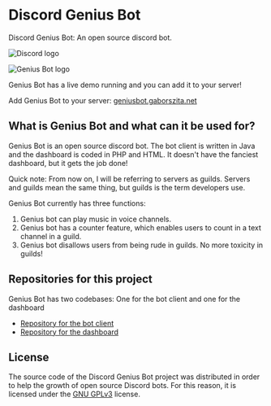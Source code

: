 # Discord Genius Bot

Discord Genius Bot: An open source discord bot.

![Discord logo](https://discord.com/assets/92ad040ed5143bfb541ea61f5c3bb18f.svg)

![Genius Bot logo](https://cdn.discordapp.com/avatars/776438444330057739/687acd5e106ba728a959273d18ad8be1.webp)

Genius Bot has a live demo running and you can add it to your server!

Add Genius Bot to your server: [geniusbot.gaborszita.net](https://geniusbot.gaborszita.net/)

## What is Genius Bot and what can it be used for?

Genius Bot is an open source discord bot. The bot client is written in Java 
and the dashboard is coded in PHP and HTML. It doesn't have the fanciest 
dashboard, but it gets the job done!

Quick note: From now on, I will be referring to servers as guilds. Servers and 
guilds mean the same thing, but guilds is the term developers use.

Genius Bot currently has three functions:

1. Genius bot can play music in voice channels.
2. Genius bot has a counter feature, which enables users to count in a text 
   channel in a guild.
3. Genius bot disallows users from being rude in guilds. No more toxicity in 
   guilds!
   
## Repositories for this project

Genius Bot has two codebases: One  for the bot client and one for the dashboard
- [Repository for the bot client](https://github.com/gaborszita/discord-genius-bot-bot)
- [Repository for the dashboard](https://github.com/gaborszita/discord-genius-bot-dashboard)

## License

The source code of the Discord Genius Bot project was distributed in order to 
help the growth of open source Discord bots. For this reason, it is licensed 
under the [GNU GPLv3](https://www.gnu.org/licenses/gpl-3.0.html) license.
